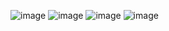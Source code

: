 ![image](https://github.com/user-attachments/assets/298a2aa1-4942-48d7-81fc-617006b7d73c)
![image](https://github.com/user-attachments/assets/b86e41aa-48a0-41b3-b715-e18c7a44ff84)
![image](https://github.com/user-attachments/assets/e3ee2e31-a9a9-441c-b849-ac30842f3c4f)
![image](https://github.com/user-attachments/assets/67668e46-b4c3-48ce-8e80-41bd28b7edc3)
